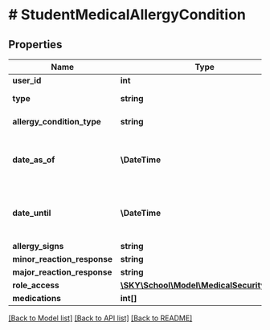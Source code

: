# # StudentMedicalAllergyCondition

## Properties

Name | Type | Description | Notes
------------ | ------------- | ------------- | -------------
**user_id** | **int** | The ID of the student |
**type** | **string** | The type of record to create. Allowed values: allergy, condition |
**allergy_condition_type** | **string** | The ID or description of the allergy or condition. |
**date_as_of** | **\DateTime** | The date the allergy or condition began. Use format ...  Uses &lt;a href&#x3D;\&quot;https://tools.ietf.org/html/rfc3339\&quot; target&#x3D;\&quot;_blank\&quot;&gt;ISO-8601&lt;/a&gt; format: &#x60;&#x60;&#x60;2022-01-20T16:30:00-05:00&#x60;&#x60;&#x60; |
**date_until** | **\DateTime** | The date the allergy or condition ended. Use format ...  Uses &lt;a href&#x3D;\&quot;https://tools.ietf.org/html/rfc3339\&quot; target&#x3D;\&quot;_blank\&quot;&gt;ISO-8601&lt;/a&gt; format: &#x60;&#x60;&#x60;2022-01-20T16:30:00-05:00&#x60;&#x60;&#x60; | [optional]
**allergy_signs** | **string** | The signs of an allergic reaction | [optional]
**minor_reaction_response** | **string** | The response for a minor allergic reaction | [optional]
**major_reaction_response** | **string** | The response for a major allergic reaction | [optional]
**role_access** | [**\SKY\School\Model\MedicalSecurityRole[]**](MedicalSecurityRole.md) | Array of roles | [optional]
**medications** | **int[]** | Array of medication IDs | [optional]

[[Back to Model list]](../../README.md#models) [[Back to API list]](../../README.md#endpoints) [[Back to README]](../../README.md)
